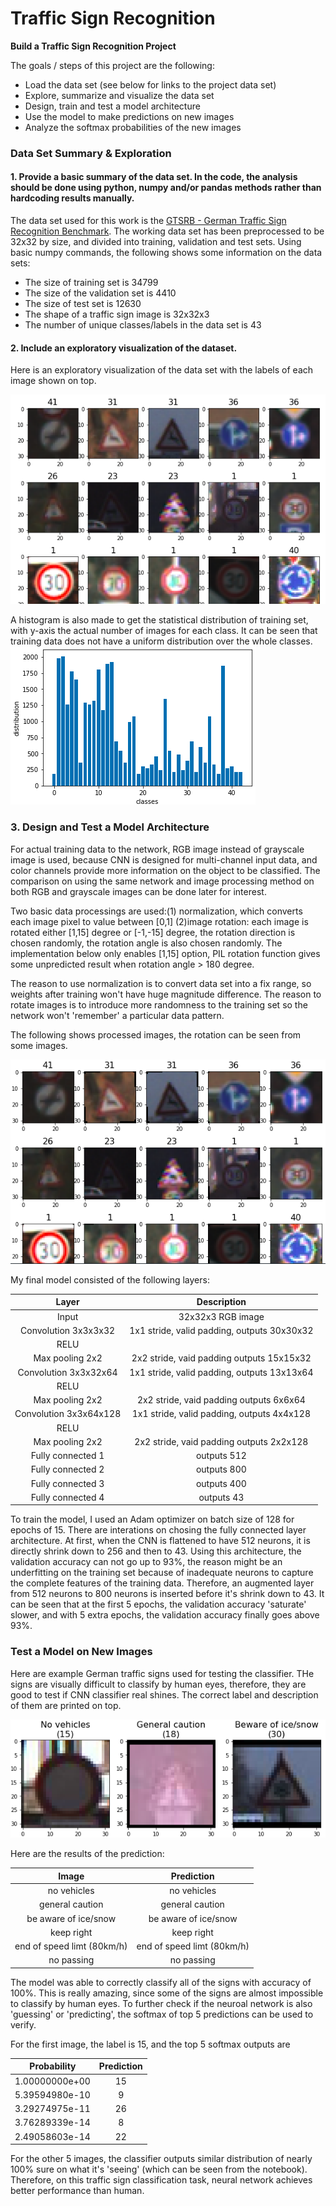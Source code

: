 # **Traffic Sign Recognition** 


**Build a Traffic Sign Recognition Project**

The goals / steps of this project are the following:
* Load the data set (see below for links to the project data set)
* Explore, summarize and visualize the data set
* Design, train and test a model architecture
* Use the model to make predictions on new images
* Analyze the softmax probabilities of the new images

### Data Set Summary & Exploration

#### 1. Provide a basic summary of the data set. In the code, the analysis should be done using python, numpy and/or pandas methods rather than hardcoding results manually.

The data set used for this work is the [GTSRB - German Traffic Sign Recognition Benchmark](http://benchmark.ini.rub.de/?section=gtsrb&subsection=dataset). The working data set has been preprocessed to be 32x32 by size, and divided into training, validation and test sets. Using basic numpy commands, the following shows some information on the data sets:

* The size of training set is 34799
* The size of the validation set is 4410
* The size of test set is 12630
* The shape of a traffic sign image is 32x32x3
* The number of unique classes/labels in the data set is 43

#### 2. Include an exploratory visualization of the dataset.

Here is an exploratory visualization of the data set with the labels of each image shown on top. 

![](image/1.png)

A histogram is also made to get the statistical distribution of training set, with y-axis the actual number of images for each class. It can be seen that training data does not have a uniform distribution over the whole classes.
![](image/2.png)

### 3. Design and Test a Model Architecture

For actual training data to the network, RGB image instead of grayscale image is used, because CNN is designed for multi-channel input data, and color channels provide more information on the object to be classified. The comparison on using the same network and image processing method on both RGB and grayscale images can be done later for interest.

Two basic data processings are used:(1) normalization, which converts each image pixel to value between [0,1] (2)image rotation: each image is rotated either [1,15] degree or [-1,-15] degree, the rotation direction is chosen randomly, the rotation angle is also chosen randomly. The implementation below only enables [1,15] option, PIL rotation function gives some unpredicted result when rotation angle > 180 degree.

The reason to use normalization is to convert data set into a fix range, so weights after training won't have huge magnitude difference. The reason to rotate images is to introduce more randomness to the training set so the network won't 'remember' a particular data pattern. 

The following shows processed images, the rotation can be seen from some images.

![](image/3.png)

My final model consisted of the following layers:

| Layer         		|     Description	        					| 
|:---------------------:|:---------------------------------------------:| 
| Input         		| 32x32x3 RGB image   							| 
| Convolution 3x3x3x32     	| 1x1 stride, valid padding, outputs 30x30x32 	|
| RELU					|												|
| Max pooling	 2x2     	| 2x2 stride, vaid padding outputs 15x15x32 				|
| Convolution 3x3x32x64    |  1x1 stride, valid padding, outputs 13x13x64		|
| RELU					|												|
| Max pooling	 2x2     	| 2x2 stride, vaid padding outputs 6x6x64 |
| Convolution 3x3x64x128    |  1x1 stride, valid padding, outputs 4x4x128		|
| RELU					|												|
| Max pooling	 2x2     	| 2x2 stride, vaid padding outputs 2x2x128 |
| Fully connected	1	| outputs 512        									|
| Fully connected	2	| outputs 800       									|
| Fully connected	3	| outputs 400       									|
| Fully connected	4	| outputs 43       									|

To train the model, I used an Adam optimizer on batch size of 128 for epochs of 15. There are interations on chosing the fully connected layer architecture. At first, when the CNN is flattened to have 512 neurons, it is directly shrink down to 256 and then to 43. Using this architecture, the validation accuracy can not go up to 93%, the reason might be an underfitting on the training set because of inadequate neurons to capture the complete features of the training data. Therefore, an augmented layer from 512 neurons to 800 neurons is inserted before it's shrink down to 43. It can be seen that at the first 5 epochs, the validation accuracy 'saturate' slower, and with 5 extra epochs, the validation accuracy finally goes above 93%.


### Test a Model on New Images

Here are example German traffic signs used for testing the classifier. THe signs are visually difficult to classify by human eyes, therefore, they are good to test if CNN classifier real shines. The correct label and description of them are printed on top.

![](image/4.png)


Here are the results of the prediction:

| Image			        |     Prediction	        					| 
|:---------------------:|:---------------------------------------------:| 
| no vehicles     		| no vehicles  | 
| general caution    			| general caution 		|
| be aware of ice/snow					| be aware of ice/snow			|
| keep right      		| keep right		|
| end of speed limt (80km/h)			| end of speed limt (80km/h)   |
| no passing | no passing |


The model was able to correctly classify all of the signs with accuracy of 100%. This is really amazing, since some of the signs are almost impossible to classify by human eyes. To further check if the neuroal network is also 'guessing' or 'predicting', the softmax of top 5 predictions can be used to verify. 

For the first image, the label is 15, and the top 5 softmax outputs are

| Probability         	|     Prediction	        					| 
|:---------------------:|:---------------------------------------------:| 
| 1.00000000e+00        			|15   									| 
| 5.39594980e-10    				| 9										|
| 3.29274975e-11					| 26										|
| 3.76289339e-14	      			| 8				 				|
| 2.49058603e-14			    | 22     							|


For the other 5 images, the classifier outputs similar distribution of nearly 100% sure on what it's 'seeing' (which can be seen from the notebook). Therefore, on this traffic sign classification task, neural network achieves better performance than human.




